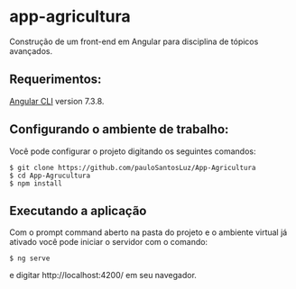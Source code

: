 app-agricultura
===========

  Construção de um front-end em Angular para disciplina de tópicos avançados.


Requerimentos:
--------------------

[Angular CLI](https://github.com/angular/angular-cli) version 7.3.8.  

Configurando o ambiente de trabalho:
------------

Você pode configurar o projeto digitando os seguintes comandos:

    $ git clone https://github.com/pauloSantosLuz/App-Agricultura
    $ cd App-Agrucultura
    $ npm install
    
Executando a aplicação
--------------------

Com o prompt command aberto na pasta do projeto e o ambiente virtual já ativado você pode iniciar o servidor com o comando:


    $ ng serve

e digitar http://localhost:4200/ em seu navegador.
